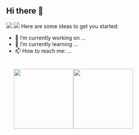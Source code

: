 ## Hi there 👋
<img src="https://stats.justsong.cn/api/website/?url=https://blog.leafminer.cn/&style=flat&logo=github"/>
<img src="https://stats.justsong.cn/api/website/?url=https://leafminer.cn/&style=flat&logo=github"/>
Here are some ideas to get you started:

- 🔭 I’m currently working on ...
- 🌱 I’m currently learning ...
- 📫 How to reach me: ...

<div style="display:flex; margin: 0px; padding: 20px">
<img src="https://github-readme-stats.vercel.app/api?username=leafminer&show_icons=true&theme=gruvbox_light" height="160"/>
<img src="https://github-readme-stats.vercel.app/api/top-langs/?username=leafminer&layout=compact" height="160" />
</div>
